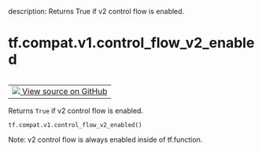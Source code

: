 description: Returns True if v2 control flow is enabled.

<div itemscope itemtype="http://developers.google.com/ReferenceObject">
<meta itemprop="name" content="tf.compat.v1.control_flow_v2_enabled" />
<meta itemprop="path" content="Stable" />
</div>

# tf.compat.v1.control_flow_v2_enabled

<!-- Insert buttons and diff -->

<table class="tfo-notebook-buttons tfo-api nocontent" align="left">
<td>
  <a target="_blank" href="https://github.com/tensorflow/tensorflow/blob/r2.4/tensorflow/python/ops/control_flow_v2_toggles.py#L65-L71">
    <img src="https://www.tensorflow.org/images/GitHub-Mark-32px.png" />
    View source on GitHub
  </a>
</td>
</table>



Returns `True` if v2 control flow is enabled.

<pre class="devsite-click-to-copy prettyprint lang-py tfo-signature-link">
<code>tf.compat.v1.control_flow_v2_enabled()
</code></pre>



<!-- Placeholder for "Used in" -->

Note: v2 control flow is always enabled inside of tf.function.